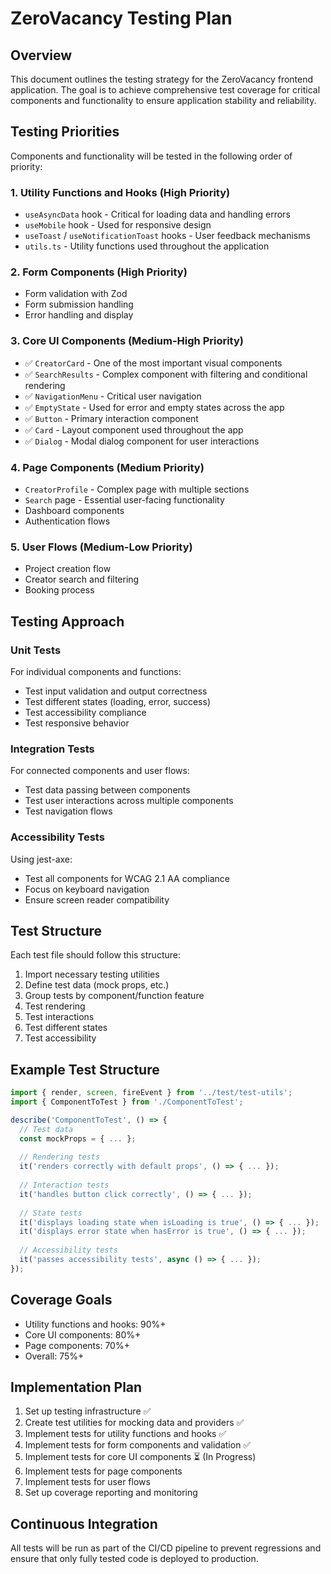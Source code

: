 # ZeroVacancy Testing Plan

## Overview

This document outlines the testing strategy for the ZeroVacancy frontend application. The goal is to achieve comprehensive test coverage for critical components and functionality to ensure application stability and reliability.

## Testing Priorities

Components and functionality will be tested in the following order of priority:

### 1. Utility Functions and Hooks (High Priority)

- `useAsyncData` hook - Critical for loading data and handling errors
- `useMobile` hook - Used for responsive design
- `useToast` / `useNotificationToast` hooks - User feedback mechanisms
- `utils.ts` - Utility functions used throughout the application

### 2. Form Components (High Priority)

- Form validation with Zod
- Form submission handling
- Error handling and display

### 3. Core UI Components (Medium-High Priority)

- ✅ `CreatorCard` - One of the most important visual components
- ✅ `SearchResults` - Complex component with filtering and conditional rendering
- ✅ `NavigationMenu` - Critical user navigation
- ✅ `EmptyState` - Used for error and empty states across the app
- ✅ `Button` - Primary interaction component
- ✅ `Card` - Layout component used throughout the app
- ✅ `Dialog` - Modal dialog component for user interactions

### 4. Page Components (Medium Priority)

- `CreatorProfile` - Complex page with multiple sections
- `Search` page - Essential user-facing functionality
- Dashboard components
- Authentication flows

### 5. User Flows (Medium-Low Priority)

- Project creation flow
- Creator search and filtering
- Booking process

## Testing Approach

### Unit Tests

For individual components and functions:
- Test input validation and output correctness
- Test different states (loading, error, success)
- Test accessibility compliance
- Test responsive behavior

### Integration Tests

For connected components and user flows:
- Test data passing between components
- Test user interactions across multiple components
- Test navigation flows

### Accessibility Tests

Using jest-axe:
- Test all components for WCAG 2.1 AA compliance
- Focus on keyboard navigation
- Ensure screen reader compatibility

## Test Structure

Each test file should follow this structure:

1. Import necessary testing utilities
2. Define test data (mock props, etc.)
3. Group tests by component/function feature
4. Test rendering
5. Test interactions
6. Test different states
7. Test accessibility

## Example Test Structure

```javascript
import { render, screen, fireEvent } from '../test/test-utils';
import { ComponentToTest } from './ComponentToTest';

describe('ComponentToTest', () => {
  // Test data
  const mockProps = { ... };
  
  // Rendering tests
  it('renders correctly with default props', () => { ... });
  
  // Interaction tests
  it('handles button click correctly', () => { ... });
  
  // State tests
  it('displays loading state when isLoading is true', () => { ... });
  it('displays error state when hasError is true', () => { ... });
  
  // Accessibility tests
  it('passes accessibility tests', async () => { ... });
});
```

## Coverage Goals

- Utility functions and hooks: 90%+
- Core UI components: 80%+
- Page components: 70%+
- Overall: 75%+

## Implementation Plan

1. Set up testing infrastructure ✅
2. Create test utilities for mocking data and providers ✅
3. Implement tests for utility functions and hooks ✅
4. Implement tests for form components and validation ✅
5. Implement tests for core UI components ⏳ (In Progress)
6. Implement tests for page components 
7. Implement tests for user flows
8. Set up coverage reporting and monitoring

## Continuous Integration

All tests will be run as part of the CI/CD pipeline to prevent regressions and ensure that only fully tested code is deployed to production.
